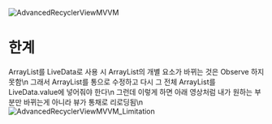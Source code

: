 
![AdvancedRecyclerViewMVVM](https://user-images.githubusercontent.com/29132574/124370221-eab43c00-dcaf-11eb-8b5a-9b47d563a1ae.gif)

# 한계
ArrayList를 LiveData로 사용 시 ArrayList의 개별 요소가 바뀌는 것은 Observe 하지 못함\n
그래서 ArrayList를 통으로 수정하고 다시 그 전체 ArrayList를 LiveData.value에 넣어줘야 한다\n
그런데 이렇게 하면 아래 영상처럼 내가 원하는 부분만 바뀌는게 아니라 뷰가 통채로 리로딩됨\n
![AdvancedRecyclerViewMVVM_Limitation](https://user-images.githubusercontent.com/29132574/124370340-7d090f80-dcb1-11eb-8e07-772d1533b6f1.gif)



